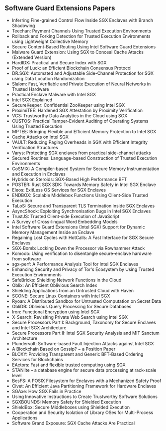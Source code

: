<h2>  Software Guard Extensions Papers </h2>

<ul>

 <li><a target="_blank" href="https://github.com/manjunath5496/Software-Guard-Extensions-Papers/blob/master/sgx(1).pdf" style="text-decoration:none;">Inferring Fine-grained Control Flow Inside SGX Enclaves with Branch Shadowing</a></li>


 <li><a target="_blank" href="https://github.com/manjunath5496/Software-Guard-Extensions-Papers/blob/master/sgx(2).pdf" style="text-decoration:none;">Teechan: Payment Channels Using Trusted Execution Environments</a></li>

<li><a target="_blank" href="https://github.com/manjunath5496/Software-Guard-Extensions-Papers/blob/master/sgx(3).pdf" style="text-decoration:none;">Rollback and Forking Detection for Trusted Execution Environments using Lightweight Collective Memory</a></li>
 <li><a target="_blank" href="https://github.com/manjunath5496/Software-Guard-Extensions-Papers/blob/master/sgx(4).pdf" style="text-decoration:none;">Secure Content-Based Routing Using Intel Software Guard Extensions</a></li>                              
<li><a target="_blank" href="https://github.com/manjunath5496/Software-Guard-Extensions-Papers/blob/master/sgx(5).pdf" style="text-decoration:none;">Malware Guard Extension:
Using SGX to Conceal Cache Attacks (Extended Version)</a></li>
<li><a target="_blank" href="https://github.com/manjunath5496/Software-Guard-Extensions-Papers/blob/master/sgx(6).pdf" style="text-decoration:none;">HardIDX: Practical and Secure Index with SGX</a></li>
 <li><a target="_blank" href="https://github.com/manjunath5496/Software-Guard-Extensions-Papers/blob/master/sgx(7).pdf" style="text-decoration:none;">Proof of Luck: an Efficient
Blockchain Consensus Protocol</a></li>

 <li><a target="_blank" href="https://github.com/manjunath5496/Software-Guard-Extensions-Papers/blob/master/sgx(8).pdf" style="text-decoration:none;"> DR.SGX: Automated and Adjustable Side-Channel Protection for SGX using Data Location Randomization</a></li>
   <li><a target="_blank" href="https://github.com/manjunath5496/Software-Guard-Extensions-Papers/blob/master/sgx(9).pdf" style="text-decoration:none;">Slalom: Fast, Verifiable and Private Execution of Neural Networks in Trusted Hardware</a></li>
  
   
 <li><a target="_blank" href="https://github.com/manjunath5496/Software-Guard-Extensions-Papers/blob/master/sgx(10).pdf" style="text-decoration:none;">Practical Enclave Malware with Intel SGX</a></li>                              
<li><a target="_blank" href="https://github.com/manjunath5496/Software-Guard-Extensions-Papers/blob/master/sgx(11).pdf" style="text-decoration:none;">Intel SGX Explained</a></li>
<li><a target="_blank" href="https://github.com/manjunath5496/Software-Guard-Extensions-Papers/blob/master/sgx(12).pdf" style="text-decoration:none;">SecureKeeper: Confidential ZooKeeper using Intel SGX</a></li>
<li><a target="_blank" href="https://github.com/manjunath5496/Software-Guard-Extensions-Papers/blob/master/sgx(13).pdf" style="text-decoration:none;">ProximiTEE: Hardened SGX Attestation by Proximity Verification</a></li>

<li><a target="_blank" href="https://github.com/manjunath5496/Software-Guard-Extensions-Papers/blob/master/sgx(14).pdf" style="text-decoration:none;">VC3: Trustworthy Data Analytics in the Cloud using SGX</a></li>
                              
<li><a target="_blank" href="https://github.com/manjunath5496/Software-Guard-Extensions-Papers/blob/master/sgx(15).pdf" style="text-decoration:none;">CUSTOS: Practical Tamper-Evident Auditing of Operating Systems Using Trusted Execution</a></li>

<li><a target="_blank" href="https://github.com/manjunath5496/Software-Guard-Extensions-Papers/blob/master/sgx(16).pdf" style="text-decoration:none;">MPTEE: Bringing Flexible and Efficient Memory Protection to Intel SGX</a></li>

  <li><a target="_blank" href="https://github.com/manjunath5496/Software-Guard-Extensions-Papers/blob/master/sgx(17).pdf" style="text-decoration:none;">Cache Attacks on Intel SGX</a></li>   
  
<li><a target="_blank" href="https://github.com/manjunath5496/Software-Guard-Extensions-Papers/blob/master/sgx(18).pdf" style="text-decoration:none;">VAULT: Reducing Paging Overheads in SGX with Efficient Integrity Verification Structures</a></li> 

  
<li><a target="_blank" href="https://github.com/manjunath5496/Software-Guard-Extensions-Papers/blob/master/sgx(19).pdf" style="text-decoration:none;">Varys: Protecting SGX enclaves from practical side-channel attacks</a></li> 

<li><a target="_blank" href="https://github.com/manjunath5496/Software-Guard-Extensions-Papers/blob/master/sgx(20).pdf" style="text-decoration:none;"> Secured Routines: Language-based Construction of Trusted Execution Environments</a></li>

<li><a target="_blank" href="https://github.com/manjunath5496/Software-Guard-Extensions-Papers/blob/master/sgx(21).pdf" style="text-decoration:none;">CoSMIX: A Compiler-based System for Secure Memory Instrumentation and Execution in Enclaves</a></li>
<li><a target="_blank" href="https://github.com/manjunath5496/Software-Guard-Extensions-Papers/blob/master/sgx(22).pdf" style="text-decoration:none;">Hybrids on Steroids: SGX-Based High Performance BFT</a></li> 
 <li><a target="_blank" href="https://github.com/manjunath5496/Software-Guard-Extensions-Papers/blob/master/sgx(23).pdf" style="text-decoration:none;">POSTER: Rust SGX SDK: Towards Memory Safety in Intel SGX Enclave</a></li> 
 

   <li><a target="_blank" href="https://github.com/manjunath5496/Software-Guard-Extensions-Papers/blob/master/sgx(24).pdf" style="text-decoration:none;">Eleos: ExitLess OS Services for SGX Enclaves</a></li>
 
   <li><a target="_blank" href="https://github.com/manjunath5496/Software-Guard-Extensions-Papers/blob/master/sgx(25).pdf" style="text-decoration:none;">ENDBOX: Scalable Middlebox Functions Using Client-Side Trusted Execution</a></li>                              
 <li><a target="_blank" href="https://github.com/manjunath5496/Software-Guard-Extensions-Papers/blob/master/sgx(26).pdf" style="text-decoration:none;">TaLoS: Secure and Transparent TLS Termination inside SGX Enclaves</a></li>
 <li><a target="_blank" href="https://github.com/manjunath5496/Software-Guard-Extensions-Papers/blob/master/sgx(27).pdf" style="text-decoration:none;">AsyncShock: Exploiting Synchronisation Bugs in Intel SGX Enclaves</a></li>
   
 
   <li><a target="_blank" href="https://github.com/manjunath5496/Software-Guard-Extensions-Papers/blob/master/sgx(28).pdf" style="text-decoration:none;">TrustJS: Trusted Client-side Execution of JavaScript</a></li>
 
   <li><a target="_blank" href="https://github.com/manjunath5496/Software-Guard-Extensions-Papers/blob/master/sgx(29).pdf" style="text-decoration:none;">A Survey of Cross-lingual Word Embedding Models</a></li>                              

  <li><a target="_blank" href="https://github.com/manjunath5496/Software-Guard-Extensions-Papers/blob/master/sgx(30).pdf" style="text-decoration:none;">Intel Software Guard Extensions (Intel SGX) Support for Dynamic Memory Management Inside an Enclave</a></li>
 
   <li><a target="_blank" href="https://github.com/manjunath5496/Software-Guard-Extensions-Papers/blob/master/sgx(31).pdf" style="text-decoration:none;">Regaining Lost Cycles with HotCalls: A Fast Interface for SGX Secure Enclaves</a></li> 
    <li><a target="_blank" href="https://github.com/manjunath5496/Software-Guard-Extensions-Papers/blob/master/sgx(32).pdf" style="text-decoration:none;">SGX-Bomb: Locking Down the Processor via Rowhammer Attack</a></li> 

   <li><a target="_blank" href="https://github.com/manjunath5496/Software-Guard-Extensions-Papers/blob/master/sgx(33).pdf" style="text-decoration:none;">Komodo: Using verification to disentangle secure-enclave hardware from software</a></li>                              

  <li><a target="_blank" href="https://github.com/manjunath5496/Software-Guard-Extensions-Papers/blob/master/sgx(34).pdf" style="text-decoration:none;">sgx-perf: A Performance Analysis Tool for Intel SGX Enclaves</a></li> 
 
  <li><a target="_blank" href="https://github.com/manjunath5496/Software-Guard-Extensions-Papers/blob/master/sgx(35).pdf" style="text-decoration:none;">Enhancing Security and Privacy of Tor's Ecosystem by Using Trusted Execution Environments</a></li> 

  <li><a target="_blank" href="https://github.com/manjunath5496/Software-Guard-Extensions-Papers/blob/master/sgx(36).pdf" style="text-decoration:none;">SafeBricks: Shielding Network Functions in the Cloud</a></li> 
 
<li><a target="_blank" href="https://github.com/manjunath5496/Software-Guard-Extensions-Papers/blob/master/sgx(37).pdf" style="text-decoration:none;">Oblix: An Efficient Oblivious Search Index</a></li>
 <li><a target="_blank" href="https://github.com/manjunath5496/Software-Guard-Extensions-Papers/blob/master/sgx(38).pdf" style="text-decoration:none;">Shielding Applications from an Untrusted Cloud with Haven</a></li>
<li><a target="_blank" href="https://github.com/manjunath5496/Software-Guard-Extensions-Papers/blob/master/sgx(39).pdf" style="text-decoration:none;">SCONE: Secure Linux Containers with Intel SGX</a></li>
 <li><a target="_blank" href="https://github.com/manjunath5496/Software-Guard-Extensions-Papers/blob/master/sgx(40).pdf" style="text-decoration:none;">Ryoan: A Distributed Sandbox for Untrusted Computation on Secret Data</a></li>                              
<li><a target="_blank" href="https://github.com/manjunath5496/Software-Guard-Extensions-Papers/blob/master/sgx(41).pdf" style="text-decoration:none;">ObliDB: Oblivious Query Processing for Secure Databases</a></li>
<li><a target="_blank" href="https://github.com/manjunath5496/Software-Guard-Extensions-Papers/blob/master/sgx(42).pdf" style="text-decoration:none;">Iron: Functional Encryption using Intel SGX</a></li>
 
  <li><a target="_blank" href="https://github.com/manjunath5496/Software-Guard-Extensions-Papers/blob/master/sgx(43).pdf" style="text-decoration:none;">X-Search: Revisiting Private Web Search using Intel SGX</a></li>
 <li><a target="_blank" href="https://github.com/manjunath5496/Software-Guard-Extensions-Papers/blob/master/sgx(44).pdf" style="text-decoration:none;">Secure Processors Part I:
Background, Taxonomy for Secure Enclaves and Intel SGX Architecture</a></li>
   <li><a target="_blank" href="https://github.com/manjunath5496/Software-Guard-Extensions-Papers/blob/master/sgx(45).pdf" style="text-decoration:none;">Secure Processors Part II: Intel SGX Security Analysis and MIT Sanctum Architecture</a></li>  
   
<li><a target="_blank" href="https://github.com/manjunath5496/Software-Guard-Extensions-Papers/blob/master/sgx(46).pdf" style="text-decoration:none;">Plundervolt: Software-based Fault Injection Attacks against Intel SGX</a></li> 
                             
<li><a target="_blank" href="https://github.com/manjunath5496/Software-Guard-Extensions-Papers/blob/master/sgx(47).pdf" style="text-decoration:none;">A Blockchain Based on Gossip? &minus; a Position Paper</a></li>
<li><a target="_blank" href="https://github.com/manjunath5496/Software-Guard-Extensions-Papers/blob/master/sgx(48).pdf" style="text-decoration:none;">BLOXY: Providing Transparent and Generic BFT-Based Ordering Services for Blockchains</a></li>

<li><a target="_blank" href="https://github.com/manjunath5496/Software-Guard-Extensions-Papers/blob/master/sgx(49).pdf" style="text-decoration:none;">EActors: Fast and flexible trusted computing using SGX</a></li>
                              
<li><a target="_blank" href="https://github.com/manjunath5496/Software-Guard-Extensions-Papers/blob/master/sgx(50).pdf" style="text-decoration:none;">STANlite – a database engine for secure data processing at rack-scale level</a></li>
<li><a target="_blank" href="https://github.com/manjunath5496/Software-Guard-Extensions-Papers/blob/master/sgx(51).pdf" style="text-decoration:none;">BesFS: A POSIX Filesystem for Enclaves with a Mechanized Safety Proof</a></li>
<li><a target="_blank" href="https://github.com/manjunath5496/Software-Guard-Extensions-Papers/blob/master/sgx(52).pdf" style="text-decoration:none;">Civet: An Efficient Java Partitioning Framework for Hardware Enclaves</a></li>

<li><a target="_blank" href="https://github.com/manjunath5496/Software-Guard-Extensions-Papers/blob/master/sgx(53).pdf" style="text-decoration:none;">SGAxe: How SGX Fails in Practice</a></li>
 
<li><a target="_blank" href="https://github.com/manjunath5496/Software-Guard-Extensions-Papers/blob/master/sgx(54).pdf" style="text-decoration:none;">Using Innovative Instructions to Create Trustworthy Software Solutions</a></li>

<li><a target="_blank" href="https://github.com/manjunath5496/Software-Guard-Extensions-Papers/blob/master/sgx(55).pdf" style="text-decoration:none;">SGXBOUNDS: Memory Safety for Shielded Execution</a></li>
 
  <li><a target="_blank" href="https://github.com/manjunath5496/Software-Guard-Extensions-Papers/blob/master/sgx(56).pdf" style="text-decoration:none;">ShieldBox: Secure Middleboxes using Shielded Execution</a></li>                              

  <li><a target="_blank" href="https://github.com/manjunath5496/Software-Guard-Extensions-Papers/blob/master/sgx(57).pdf" style="text-decoration:none;">Cooperation and Security Isolation of Library OSes for Multi-Process Applications </a></li>
 
   <li><a target="_blank" href="https://github.com/manjunath5496/Software-Guard-Extensions-Papers/blob/master/sgx(58).pdf" style="text-decoration:none;">Software Grand Exposure: SGX Cache Attacks Are Practical</a></li>
    </ul>
